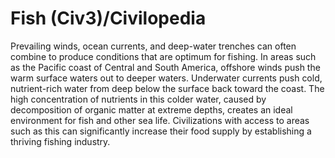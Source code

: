 # Fish (Civ3)/Civilopedia

Prevailing winds, ocean currents, and deep-water trenches can often combine to produce conditions that are optimum for fishing. In areas such as the Pacific coast of Central and South America, offshore winds push the warm surface waters out to deeper waters. Underwater currents push cold, nutrient-rich water from deep below the surface back toward the coast. The high concentration of nutrients in this colder water, caused by decomposition of organic matter at extreme depths, creates an ideal environment for fish and other sea life. Civilizations with access to areas such as this can significantly increase their food supply by establishing a thriving fishing industry.
